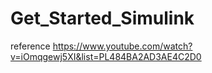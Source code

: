 # Get_Started_Simulink


reference
https://www.youtube.com/watch?v=iOmqgewj5XI&list=PL484BA2AD3AE4C2D0

